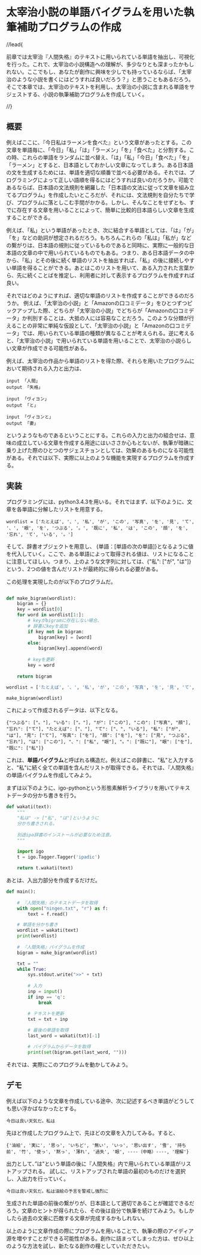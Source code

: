 太宰治小説の単語バイグラムを用いた執筆補助プログラムの作成
====

//lead{

前章では太宰治『人間失格』のテキストに用いられている単語を抽出し、可視化を行った。これで、太宰治の小説構造への理解が、多少なりとも深まったかもしれない。ここでもし、あなたが創作に興味を少しでも持っているならば、「太宰治のような小説を書くにはどうすれば良いだろう？」と思うこともあるだろう。そこで本章では、太宰治のテキストを利用し、太宰治の小説に含まれる単語をサジェストする、小説の執筆補助プログラムを作成していく。

//}

## 概要

例えばここに、『今日私はラーメンを食べた』という文章があったとする。この文章を単語毎に、「今日」「私」「は」「ラーメン」「を」「食べた」と分割する。この時、これらの単語をランダムに並べ替え、「は」「私」「今日」「食べた」「を」「ラーメン」とすると、日本語としておかしい文章になってしまう。ある日本語の文を生成するためには、単語を適切な順番で並べる必要がある。それでは、プログラミングによって正しい語順を得るにはどうすれば良いのだろうか。可能であるならば、日本語の文法規則を網羅した「日本語の文法に従って文章を組み立てるプログラム」を作成したいところだが、それには、文法規則を自分たちで学び、プログラムに落としこむ手間がかかる。しかし、そんなことをせずとも、すでに存在する文章を用いることによって、簡単に比較的日本語らしい文章を生成することができる。

例えば、「私」という単語があったとき、次に結合する単語としては、「は」「が」「を」などの助詞が想定されるだろう。もちろんこれらの「私は」「私が」などの繋がりは、日本語の規則に従っているものであると同時に、実際に一般的な日本語の文章の中で用いられているものでもある。つまり、ある日本語データの中から、「私」とその後に続く単語のリストを抽出すれば、「私」の後に接続しやすい単語を得ることができる。あとはこのリストを用いて、ある入力された言葉から、先に続くことばを推定し、利用者に対して表示するプログラムを作成すれば良い。

それではどのようにすれば、適切な単語のリストを作成することができるのだろうか。
例えば、「太宰治の小説」と「Amazonの口コミデータ」をひとつずつピックアップした際、どちらが「太宰治の小説」でどちらが「Amazonの口コミデータ」か判別することは、大抵の人には容易なことだろう。このような分類が行えることの非常に単純な仮設として、「太宰治の小説」と「Amazonの口コミデータ」では、用いられている単語の種類が異なることが考えられる。逆に考えると、「太宰治の小説」で用いられている単語を用いることで、太宰治の小説らしい文章が作成できる可能性がある。

例えば、太宰治の作品から単語のリストを得た際、それらを用いたプログラムにおいて期待される入力と出力は、

```
input 「人間」
output 「失格」

input 「ヴィヨン」
output 「と」

input 「ヴィヨンと」
output 「妻」
```

というようなものであるということにする。これらの入力と出力の組合せは、意味の成立している文章を作成する用途にはいささか心もとないが、執筆が暗礁に乗り上げた際のひとつのサジェスチョンとしては、効果のあるものになる可能性がある。それでは以下、実際に以上のような機能を実現するプログラムを作成する。


## 実装

プログラミングには、python3.4.3を用いる。それではまず、以下のように、文章を各単語に分解したリストを用意する。

```
wordlist = ['たとえば', '、', '私', 'が', 'この', '写真', 'を', '見', 'て', '、', '眼', 'を', 'つぶる', '。', '既に', '私', 'は', 'この', '顔', 'を', '忘れ', 'て', 'いる', '。']
```

そして、辞書オブジェクトを用意し、
{単語：[単語の次の単語]}となるように値を代入していく。ここで、ある単語によって取得される値は、リストになることに注意してほしい。つまり、上のような文字列に対しては、{"私": ["が", "は"]}という、2つの値を含んだリストが最終的に得られる必要がある。

この処理を実現したのが以下のプログラムだ。


```python

def make_bigram(wordlist):
    bigram = {}
    key = wordlist[0]
    for word in wordlist[1:]:
        # keyがbigramに存在しない場合、
        # 辞書にkeyを追加
        if key not in bigram:
            bigram[key] = [word]
        else:
            bigram[key].append(word)
        
        # keyを更新
        key = word
        
    return bigram

wordlist = ['たとえば', '、', '私', 'が', 'この', '写真', 'を', '見', 'て', '、', '眼', 'を', 'つぶる', '。', '既に', '私', 'は', 'この', '顔', 'を', '忘れ', 'て', 'いる', '。']

make_bigram(wordlist)

```

これによって作成されるデータは、以下となる。

```
{"つぶる": ["。"], "いる": ["。"], "が": ["この"], "この": ["写真", "顔"], "忘れ": ["て"], "たとえば": ["、"], "て": ["、", "いる"], "私": ["が", "は"], "見": ["て"], "写真": ["を"], "顔": ["を"], "を": ["見", "つぶる", "忘れ"], "は": ["この"], "、": ["私", "眼"], "。": ["既に"], "眼": ["を"], "既に": ["私"]}
```

これは、**単語バイグラム**と呼ばれる構造だ。例えばこの辞書に、"私"と入力すると、"私"に続く全ての単語を含んだリストが取得できる。それでは、『人間失格』の単語バイグラムを作成してみよう。

まずは以下のように、igo-pythonという形態素解析ライブラリを用いてテキストデータの分かち書きを行う。
```python
def wakati(text):
    """
    "私は" -> ["私", "は"]というように
    分かち書きされる。
    
    別途ipa辞書のインストールが必要なため注意。
    """
    
    import igo
    t = igo.Tagger.Tagger('ipadic')

    return t.wakati(text)
```
あとは、入出力部分を作成するだけだ。


```python
def main():
    
    # 『人間失格』のテキストデータを取得
    with open("ningen.txt", "r") as f:
        text = f.read()

    # 単語を分かち書き
    wordlist = wakati(text)
    print(wordlist)    
    
    # 『人間失格』バイグラムを作成
    bigram = make_bigram(wordlist)

    txt = ""
    while True:
        sys.stdout.write(">>" + txt)
        
        # 入力
        inp = input()
        if inp == 'q':
            break

        # テキストを更新
        txt = txt + inp
        
        # 最後の単語を取得
        last_word = wakati(txt)[-1]

        # バイグラムからデータを取得
        print(set(bigram.get(last_word, "")))
```

それでは、実際にこのプログラムを動かしてみよう。


## デモ
例えば以下のような文章を作成している途中、次に記述するべき単語がどうしても思い浮かばなかったとする。

```
今日は良い天気だ。私は
```

先ほど作成したプログラム上で、先ほどの文章を入力してみる。すると、

```
{'油絵', '実に', '思っ', 'いちど', '無い', 'いっ', '思い出す', '雪', '持ち前', '竹', '使っ', '黙っ', '薄れ', '過失', '眼', ----（中略）----, '理解'}

```

出力として、”は"という単語の後に『人間失格』内で用いられている単語がリストアップされる。
試しに、リストアップされた単語の最初のものだけを選択し、入出力を行っていく。

```
今日は良い天気だ。私は油絵の予言を警戒し強烈に
```

生成された単語の前後の繋がりが、日本語として適切であることが確認できるだろう。文章のヒントが得られたら、その後は自分で執筆を続けてみよう。もしかしたら過去の文豪に匹敵する文章が完成するかもしれない。

以上のように文章作成の際にプログラムを用いることで、執筆の際のアイディア源を増やすことができる可能性がある。創作に詰まってしまった方は、ぜひ以上のような方法を試し、新たなる創作の糧としていただきたい。
